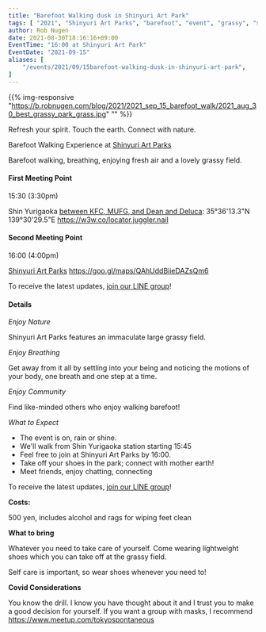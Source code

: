 ```yaml
---
title: "Barefoot Walking dusk in Shinyuri Art Park"
tags: [ "2021", "Shinyuri Art Parks", "barefoot", "event", "grassy", "september", "shin yurigaoka", "walk", "walking", "新ゆりアートパークス" ]
author: Rob Nugen
date: 2021-08-30T18:16:16+09:00
EventTime: "16:00 at Shinyuri Art Park"
EventDate: "2021-09-15"
aliases: [
    "/events/2021/09/15barefoot-walking-dusk-in-shinyuri-art-park",
]
---
```


{{% img-responsive "https://b.robnugen.com/blog/2021/2021_sep_15_barefoot_walk/2021_aug_30_best_grassy_park_grass.jpg" "" %}}

Refresh your spirit. Touch the earth. Connect with nature.

Barefoot Walking Experience at [Shinyuri Art Parks](http://www.airgreen.info/artparks.html)

Barefoot walking, breathing, enjoying fresh air and a lovely grassy field.

#### First Meeting Point

15:30  (3:30pm)

Shin Yurigaoka [between KFC, MUFG, and Dean and Deluca](https://goo.gl/maps/aoY2j7WxkNjSC2u98):  35°36'13.3"N 139°30'29.5"E  https://w3w.co/locator.juggler.nail

#### Second Meeting Point

16:00 (4:00pm)

[Shinyuri Art Parks](http://www.airgreen.info/artparks.html) https://goo.gl/maps/QAhUddBiieDAZsQm6

To receive the latest updates, [join our LINE group](/contact/)!

#### Details

*Enjoy Nature*

Shinyuri Art Parks features an immaculate large grassy field.

*Enjoy Breathing*

Get away from it all by settling into your being and noticing the
motions of your body, one breath and one step at a time.

*Enjoy Community*

Find like-minded others who enjoy walking barefoot!

*What to Expect*

* The event is on, rain or shine.
* We'll walk from Shin Yurigaoka station starting 15:45
* Feel free to join at Shinyuri Art Parks by 16:00.
* Take off your shoes in the park; connect with mother earth!
* Meet friends, enjoy chatting, connecting

To receive the latest updates, [join our LINE group](/contact/)!

**Costs:**

500 yen, includes alcohol and rags for wiping feet clean

**What to bring**

Whatever you need to take care of yourself.  Come wearing lightweight
shoes which you can take off at the grassy field.

Self care is important, so wear shoes whenever you need to!

**Covid Considerations**

You know the drill.  I know you have thought about it and I trust you
to make a good decision for yourself.  If you want a group with masks,
I recommend https://www.meetup.com/tokyospontaneous
